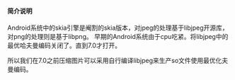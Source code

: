 #### 简介说明

Android系统中的skia引擎是阉割的skia版本，对jpeg的处理基于libjpeg开源库，对png的处理则是基于libpng。
早期的Android系统由于cpu吃紧。将libjpeg中的最优哈夫曼编码关闭了。直到7.0才打开。

所以我们在7.0之前压缩图片可以采用自行编译libjpeg来生产so文件使用最优化夫曼编码。
